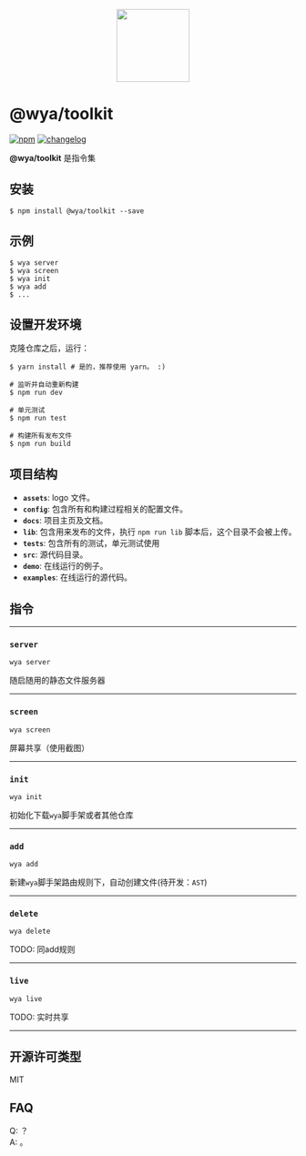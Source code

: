 <p align="center"><image src="https://avatars1.githubusercontent.com/u/34465004?s=400&u=25c4b1279b2f092b368102edac8b7b54dc708d00&v=4" width="128"></p>

# @wya/toolkit
[![npm][npm-image]][npm-url] [![changelog][changelog-image]][changelog-url]

<!--  以下内容无视  -->
[changelog-image]: https://img.shields.io/badge/changelog-md-blue.svg
[changelog-url]: CHANGELOG.md

[npm-image]: https://img.shields.io/npm/v/@wya/toolkit.svg
[npm-url]: https://www.npmjs.com/package/@wya/toolkit

**@wya/toolkit** 是指令集

## 安装
``` shell
$ npm install @wya/toolkit --save
```

## 示例

```shell
$ wya server
$ wya screen
$ wya init
$ wya add
$ ...
```

## 设置开发环境
克隆仓库之后，运行：

```shell
$ yarn install # 是的，推荐使用 yarn。 :)
```

```shell
# 监听并自动重新构建
$ npm run dev

# 单元测试
$ npm run test

# 构建所有发布文件
$ npm run build
```

## 项目结构
+ **`assets`**: logo 文件。
+ **`config`**: 包含所有和构建过程相关的配置文件。
+ **`docs`**: 项目主页及文档。
+ **`lib`**: 包含用来发布的文件，执行 `npm run lib` 脚本后，这个目录不会被上传。
+ **`tests`**: 包含所有的测试，单元测试使用
+ **`src`**: 源代码目录。
+ **`demo`**: 在线运行的例子。
+ **`examples`**: 在线运行的源代码。

## 指令

---

### `server` 

`wya server`

随启随用的静态文件服务器

---

### `screen` 

`wya screen`

屏幕共享（使用截图）

---

### `init` 

`wya init`

初始化下载`wya`脚手架或者其他仓库

---

### `add` 

`wya add`

新建`wya`脚手架路由规则下，自动创建文件(待开发：`AST`)

---

### `delete` 

`wya delete`

TODO: 同add规则

---

### `live` 

`wya live`

TODO: 实时共享

---


## 开源许可类型
MIT

## FAQ
Q: ？  
A: 。


